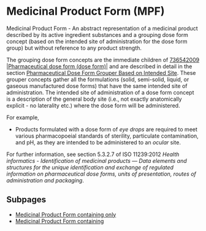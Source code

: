 # Medicinal Product Form (MPF)

Medicinal Product Form - An abstract representation of a medicinal product described by its active ingredient substances and a grouping dose form concept (based on the intended site of administration for the dose form group) but without reference to any product strength.

The grouping dose form concepts are the immediate children of [736542009 |Pharmaceutical dose form (dose form)|](http://snomed.info/id/736542009) and are described in detail in the section [Pharmaceutical Dose Form Grouper Based on Intended Site](../../../../../../../authoring/pharmaceutical-and-biologic-product/medicinal-product-and-medicinal-product-forms/medicinal-product-form-mpf/Pharmaceutical-Dose-Form-Grouper-Based-on-Intended-Site_174691222.html). These grouper concepts gather all the formulations (solid, semi-solid, liquid, or gaseous manufactured dose forms) that have the same intended site of administration. The intended site of administration of a dose form concept is a description of the general body site (i.e., not exactly anatomically explicit - no laterality etc.) where the dose form will be administered.

For example,

* Products formulated with a dose form of _eye drops_ are required to meet various pharmacopoeial standards of sterility, particulate contamination, and pH, as they are intended to be administered to an _ocular_ site.

For further information, see section 5.3.2.7 of ISO 11239:2012 _Health informatics - Identification of medicinal products — Data elements and structures for the unique identification and exchange of regulated information on pharmaceutical dose forms, units of presentation, routes of administration and packaging_.

## Subpages

* [Medicinal Product Form containing only](medicinal-product-form-containing-only.md)
* [Medicinal Product Form containing](medicinal-product-form-containing.md)

